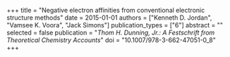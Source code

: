 +++
title = "Negative electron affinities from conventional electronic structure methods"
date = 2015-01-01
authors = ["Kenneth D. Jordan", "Vamsee K. Voora", "Jack Simons"]
publication_types = ["6"]
abstract = ""
selected = false
publication = "*Thom H. Dunning, Jr.: A Festschrift from Theoretical Chemistry Accounts*"
doi = "10.1007/978-3-662-47051-0_8"
+++

